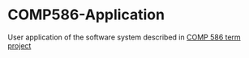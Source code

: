 # COMP586-Application
User application of the software system described in [COMP 586 term project](https://github.com/chizuo/COMP586-Application)
